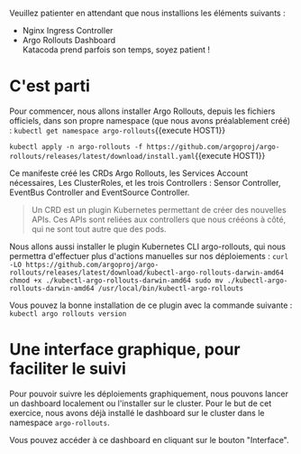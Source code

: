 Veuillez patienter en attendant que nous installions les éléments suivants :
- Nginx Ingress Controller
- Argo Rollouts Dashboard<br/>
Katacoda prend parfois son temps, soyez patient !

# C'est parti
Pour commencer, nous allons installer Argo Rollouts, depuis les fichiers officiels, dans son propre namespace (que nous avons préalablement créé) :
`kubectl get namespace argo-rollouts`{{execute HOST1}}

`kubectl apply -n argo-rollouts -f https://github.com/argoproj/argo-rollouts/releases/latest/download/install.yaml`{{execute HOST1}}

Ce manifeste créé les CRDs Argo Rollouts, les Services Account nécessaires, Les ClusterRoles, et les trois Controllers : Sensor Controller, EventBus Controller and EventSource Controller.

> Un CRD est un plugin Kubernetes permettant de créer des nouvelles APIs. Ces APIs sont reliées aux controllers que nous crééons à côté, qui ne sont tout autre que des pods.

Nous allons aussi installer le plugin Kubernetes CLI argo-rollouts, qui nous permettra d'effectuer plus d'actions manuelles sur nos déploiements : 
`curl -LO https://github.com/argoproj/argo-rollouts/releases/latest/download/kubectl-argo-rollouts-darwin-amd64
chmod +x ./kubectl-argo-rollouts-darwin-amd64
sudo mv ./kubectl-argo-rollouts-darwin-amd64 /usr/local/bin/kubectl-argo-rollouts
`

Vous pouvez la bonne installation de ce plugin avec la commande suivante : 
`kubectl argo rollouts version`

# Une interface graphique, pour faciliter le suivi

Pour pouvoir suivre les déploiements graphiquement, nous pouvons lancer un dashboard localement ou l'installer sur le cluster.
Pour le but de cet exercice, nous avons déjà installé le dashboard sur le cluster dans le namespace `argo-rollouts`.

Vous pouvez accéder à ce dashboard en cliquant sur le bouton "Interface".

